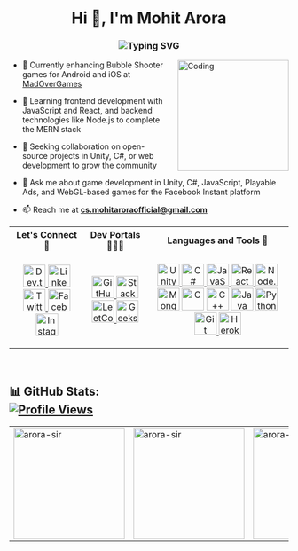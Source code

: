 <h1 align="center">Hi 👋, I'm Mohit Arora</h1>

<h3 align="center">
  <img src="https://readme-typing-svg.herokuapp.com?font=Fira+Code&size=24&duration=3000&pause=1000&color=F75C7E&center=true&vCenter=true&width=500&lines=Passionate+Game+Developer;Aspiring+Full+Stack+Developer" alt="Typing SVG" />
</h3>

<!-- About me -->
<img align="right" alt="Coding" width="200" style="padding-left:20px;" src="https://i.pinimg.com/originals/e8/f4/53/e8f453469a3ec97ecd354df465d73913.gif" />

- 🔭 Currently enhancing Bubble Shooter games for Android and iOS at [MadOverGames](https://www.madovergames.com/)

- 🌱 Learning frontend development with JavaScript and React, and backend technologies like Node.js to complete the MERN stack

- 👯 Seeking collaboration on open-source projects in Unity, C#, or web development to grow the community

- 💬 Ask me about game development in Unity, C#, JavaScript, Playable Ads, and WebGL-based games for the Facebook Instant platform

- 📫 Reach me at **cs.mohitaroraofficial@gmail.com**

<!-- Connect with me and Coding Profiles -->
<table>
  <tr>
    <th style="text-align:center">Let's Connect 🤝</th>
    <th style="text-align:center">Dev Portals 🧑🏻‍💻</th>
    <th style="text-align:center">Languages and Tools 🔎</th>
  </tr>
  <tr>
    <td style="text-align:center">
      <p>
        <a href="https://dev.to/arorasir" target="_blank">
          <img class="icon" src="https://img.icons8.com/?size=100&id=Sf2NuZRCVuaE&format=png&color=ffffff" alt="Dev.to" width="40" height="40"/>
        </a>
        <a href="https://linkedin.com/in/arora-sir" target="_blank">
          <img src="https://img.icons8.com/color/48/000000/linkedin.png" alt="LinkedIn" width="40" height="40"/>
        </a>
        <a href="https://twitter.com/arora_sir" target="_blank">
          <img src="https://img.icons8.com/color/48/000000/twitter--v1.png" alt="Twitter" width="40" height="40"/>
        </a>
        <a href="https://fb.com/arora.sir007" target="_blank">
          <img src="https://img.icons8.com/color/48/000000/facebook-new.png" alt="Facebook" width="40" height="40"/>
        </a>
        <a href="https://instagram.com/arora.sir" target="_blank">
          <img src="https://img.icons8.com/color/48/000000/instagram-new--v1.png" alt="Instagram" width="40" height="40"/>
        </a>
      </p>
    </td>
    <td style="text-align:center">
      <p>
        <a href="https://github.com/Arora-Sir" target="_blank">
          <img src="https://img.icons8.com/color/48/000000/github--v1.png" alt="GitHub" width="40" height="40"/>
        </a>
        <a href="https://stackoverflow.com/users/12011089/mohit-arora" target="_blank">
          <img src="https://img.icons8.com/color/48/000000/stackoverflow.png" alt="Stack Overflow" width="40" height="40"/>
        </a>
        <a href="https://leetcode.com/arora_sir/" target="_blank">
          <img src="https://upload.wikimedia.org/wikipedia/commons/1/19/LeetCode_logo_black.png" alt="LeetCode" width="40" height="40"/>
        </a>
        <a href="https://auth.geeksforgeeks.org/user/arorasir/profile" target="_blank">
          <img src="https://upload.wikimedia.org/wikipedia/commons/4/43/GeeksforGeeks.svg" alt="GeeksforGeeks" width="40" height="40"/>
        </a>
      </p>
    </td>
    <td style="text-align:center">
      <p>
        <a href="https://unity.com/" target="_blank" rel="noreferrer">
          <img class="icon" src="https://img.icons8.com/?size=100&id=IPzemd2v4Ubj&format=png&color=000000" alt="Unity" width="40" height="40"/>
        </a>
        <a href="https://docs.microsoft.com/en-us/dotnet/csharp/" target="_blank" rel="noreferrer">
          <img src="https://img.icons8.com/color/48/000000/c-sharp-logo.png" alt="C#" width="40" height="40"/>
        </a>
        <a href="https://www.javascript.com/" target="_blank" rel="noreferrer">
          <img src="https://img.icons8.com/color/48/000000/javascript.png" alt="JavaScript" width="40" height="40"/>
        </a>
        <a href="https://reactjs.org/" target="_blank" rel="noreferrer">
          <img src="https://img.icons8.com/color/48/000000/react-native.png" alt="React" width="40" height="40"/>
        </a>
        <a href="https://nodejs.org/" target="_blank" rel="noreferrer">
          <img src="https://img.icons8.com/color/48/000000/nodejs.png" alt="Node.js" width="40" height="40"/>
        </a>
                <a href="https://www.mongodb.com/" target="_blank" rel="noreferrer">
          <img src="https://img.icons8.com/color/48/000000/mongodb.png" alt="MongoDB" width="40" height="40"/>
        </a>
        <a href="https://www.cprogramming.com/" target="_blank" rel="noreferrer">
          <img src="https://img.icons8.com/color/48/000000/c-programming.png" alt="C" width="40" height="40"/>
        </a>
        <a href="https://www.w3schools.com/cpp/" target="_blank" rel="noreferrer">
          <img src="https://img.icons8.com/color/48/000000/c-plus-plus-logo.png" alt="C++" width="40" height="40"/>
        </a>
        <a href="https://www.java.com/" target="_blank" rel="noreferrer">
          <img src="https://img.icons8.com/color/48/000000/java-coffee-cup-logo.png" alt="Java" width="40" height="40"/>
        </a>
        <a href="https://www.python.org/" target="_blank" rel="noreferrer">
          <img src="https://img.icons8.com/color/48/000000/python.png" alt="Python" width="40" height="40"/>
        </a>
        <a href="https://git-scm.com/" target="_blank" rel="noreferrer">
          <img src="https://img.icons8.com/color/48/000000/git.png" alt="Git" width="40" height="40"/>
        </a>
        <a href="https://www.heroku.com/" target="_blank" rel="noreferrer">
          <img src="https://img.icons8.com/color/48/000000/heroku.png" alt="Heroku" width="40" height="40"/>
        </a>
      </p>
    </td>
  </tr>
</table>
</br>

<h2>📊 
  <span>GitHub Stats:</span>
  
  <!-- Profile Views -->
  <div align="left">
    <a href="https://github.com/Arora-Sir">
      <img src="https://komarev.com/ghpvc/?username=arora-sir&label=PROFILE%20VIEWS&style=flat-square&color=brightgreen" alt="Profile Views" />
    </a>
  </div> 
</h2>


</p>
<table align="center">
  <tr>
    <td>
      <img src="https://github-readme-stats.vercel.app/api?username=arora-sir&show_icons=true&locale=en&theme=default" alt="arora-sir" height="200"/>
    </td>
    <td>
      <img src="https://github-readme-streak-stats.herokuapp.com/?user=arora-sir&theme=default" alt="arora-sir" height="200"/>
    </td>
    <td>
      <img src="https://github-readme-stats.vercel.app/api/top-langs?username=arora-sir&show_icons=true&locale=en&layout=compact&theme=default" alt="arora-sir" height="200"/>
    </td>
  </tr>
</table>
